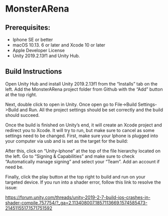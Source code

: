 # MonsterARena

## Prerequisites:
- Iphone SE or better
- macOS 10.13. 6 or later and Xcode 10 or later
- Apple Developer License
- Unity 2019.2.13f1 and Unity Hub.

## Build Instructions
Open Unity Hub and install Unity 2019.2.13f1 from the “Installs” tab on the left. Add the MonsterARena project folder from Github with the “Add” button at the top right.

Next, double click to open in Unity. Once open go to File->Build Settings->Build and Run. All the project settings should be set correctly and the build should succeed.

Once the build is finished on Unity’s end, it will create an Xcode project and redirect you to Xcode. It will try to run, but make sure to cancel as some settings need to be changed. First, make sure your Iphone is plugged into your computer via usb and is set as the target for the build:

After this, click on “Unity-Iphone” at the top of the file hierarchy located on the left. Go to “Signing & Capabilities” and make sure to check “Automatically manage signing” and select your “Team”. Add an account if need be.

Finally, click the play button at the top right to build and run on your targeted device. If you run into a shader error, follow this link to resolve the issue:

https://forum.unity.com/threads/unity-2019-2-7-build-ios-crashes-in-shader-compile.757754/?_ga=2.113408007.1857113669.1574585473-2145115517.1571751592

